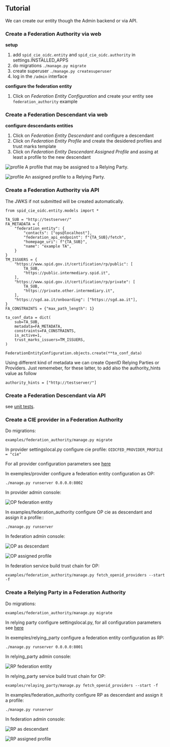 ## Tutorial

We can create our entity though the Admin backend or via API.

### Create a Federation Authority via web

__setup__
1. add `spid_cie_oidc.entity` and `spid_cie_oidc.authority` in settings.INSTALLED_APPS
2. do migrations `./manage.py migrate`
3. create superuser `./manage.py createsuperuser`
4. log in the `/admin` interface

__configure the federation entity__
1. Click on _Federation Entity Configuration_ and create your entity see `federation_authority` example


### Create a Federation Descendant via web

__configure descendants entities__
1. Click on _Federation Entity Descendant_ and configure a descendant
2. Click on _Federation Entity Profile_ and create the desidered profiles and trust marks template
3. Click on _Federation Entity Descendant Assigned Profile_ and assing at least a profile to the new descendant


![profile](images/profiles.png)
A profile that may be assigned to a Relying Party.


![profile](images/assigned_profile.png)
An assigned profile to a Relying Party.


### Create a Federation Authority via API

The JWKS if not submitted will be created automatically.

````
from spid_cie_oidc.entity.models import *

TA_SUB = "http://testserver/"
FA_METADATA = {
    "federation_entity": {
        "contacts": ["ops@localhost"],
        "federation_api_endpoint": f"{TA_SUB}/fetch",
        "homepage_uri": f"{TA_SUB}",
        "name": "example TA",
    }
}
TM_ISSUERS = {
    "https://www.spid.gov.it/certification/rp/public": [
        TA_SUB,
        "https://public.intermediary.spid.it",
    ],
    "https://www.spid.gov.it/certification/rp/private": [
        TA_SUB,
        "https://private.other.intermediary.it",
    ],
    "https://sgd.aa.it/onboarding": ["https://sgd.aa.it"],
}
FA_CONSTRAINTS = {"max_path_length": 1}

ta_conf_data = dict(
    sub=TA_SUB,
    metadata=FA_METADATA,
    constraints=FA_CONSTRAINTS,
    is_active=1,
    trust_marks_issuers=TM_ISSUERS,
)

FederationEntityConfiguration.objects.create(**ta_conf_data)
````

Using different kind of metadata we can create OpenID Relying Parties or Providers.
Just rememeber, for these latter, to add also the authority_hints value as follow

````
authority_hints = ["http://testserver/"]
````

### Create a Federation Descendant via API

see [unit tests](https://github.com/peppelinux/spid-cie-oidc-django/blob/main/spid_cie_oidc/authority/tests/test_02_trust_anchor_intermediary.py#L32).


### Create a CIE provider in a Federation Authority


Do migrations:

 ````examples/federation_authority/manage.py migrate````

In provider settingslocal.py configure cie profile:  ````OIDCFED_PROVIDER_PROFILE = "cie"````

For all provider configuration parameters see [here](https://github.com/francescatronconi/spid-cie-oidc-django/blob/newbranch/docs/technical_specifications/PROVIDER.md) 

In exemples/provider configure a federation entity configuration as OP:

````
./manage.py runserver 0.0.0.0:8002
````
In provider admin console:

![OP federation entity](images/op_federation_entity.png)

In examples/federation_authority configure OP cie as descendant and assign it a profile::

````
./manage.py runserver
````

In federation admin console:

![OP as descendant](images/op_descendant.png)

![OP assigned profile](images/op_assigned_profile.png)

In federation service build trust chain for OP:

````
examples/federation_authority/manage.py fetch_openid_providers --start -f
````

### Create a Relying Party in a Federation Authority

Do migrations:

 ````examples/federation_authority/manage.py migrate````

In relying party configure settingslocal.py, for all configuration parameters see [here](https://github.com/italia/spid-cie-oidc-django/blob/dev/docs/technical_specifications/RELYING_PARTY.md) 

In exemples/relying_party configure a federation entity configuration as RP:

````
./manage.py runserver 0.0.0.0:8001
````
In relying_party admin console:

![RP federation entity](images/rp_federation_entity.png)

In relying_party service build trust chain for OP:

````
examples/relaying_party/manage.py fetch_openid_providers --start -f
````

In examples/federation_authority configure RP as descendant and assign it a profile:

````
./manage.py runserver
````

In federation admin console:

![RP as descendant](images/rp_descendant.png)

![RP assigned profile](images/rp_assigned_profile.png)


